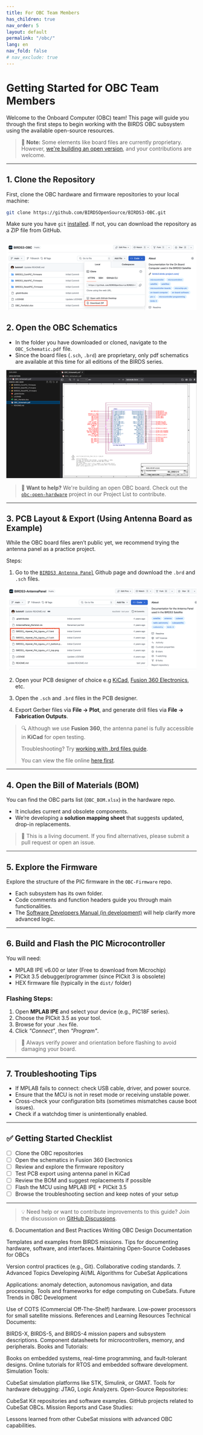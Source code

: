 ```yaml
---
title: For OBC Team Members
has_children: true
nav_order: 5
layout: default
permalink: "/obc/"
lang: en
nav_fold: false
# nav_exclude: true
---
```


# Getting Started for OBC Team Members

Welcome to the Onboard Computer (OBC) team! This page will guide you through the first steps to begin working with the BIRDS OBC subsystem using the available open-source resources.

> 🔧 **Note:** Some elements like board files are currently proprietary. However, [we're building an open version]({{site.url}}//project-list.html#3-kicad-design-of-an-open-source-cubesat-onboard-computer-obc), and your contributions are welcome.

---

## 1. Clone the Repository

First, clone the OBC hardware and firmware repositories to your local machine:

```bash
git clone https://github.com/BIRDSOpenSource/BIRDS3-OBC.git
```

Make sure you have `git` [installed](https://git-scm.com/downloads). If not, you can download the repository as a ZIP file from GitHub.

![Github ZIP download Diagram](/assets/images/github-zip.png) 
---

## 2. Open the OBC Schematics

- In the folder you have downloaded or cloned, navigate to the `OBC_Schematic.pdf` file. 
- Since the board files (`.sch`, `.brd`) are proprietary, only pdf schematics are available at this time for all editions of the BIRDS series.

![BIRDS3 OBC Folder explorer](/assets/images/birds3-obc-folder-explorer.png) 

> 📢 **Want to help?** We're building an open OBC board. Check out the [`obc-open-hardware`]({{site.url}}//project-list.html#3-kicad-design-of-an-open-source-cubesat-onboard-computer-obc) project in our Project List to contribute.

---

## 3. PCB Layout & Export (Using Antenna Board as Example)

While the OBC board files aren’t public yet, we recommend trying the antenna panel as a practice project.

Steps:

1. Go to the [`BIRDS3 Antenna Panel`](https://github.com/BIRDSOpenSource/BIRDS3-AntennaPanel) Github page and download the `.brd` and `.sch` files.

  ![BIRDS3 github antenna panel folder](/assets/images/birds3-github-antenna-panel-folder.png)

2. Open your PCB designer of choice e.g  [KiCad](https://www.kicad.org), [Fusion 360 Electronics](https://www.autodesk.com/products/fusion-360/electronics-engineer), etc.
3. Open the `.sch` and `.brd` files in the PCB designer.



4. Export Gerber files via **File → Plot**, and generate drill files via **File → Fabrication Outputs**.

> 🔍 Although we use **Fusion 360**, the antenna panel is fully accessible in **KiCad** for open testing.
>
> Troubleshooting? Try [working with .brd files guide](https://www.linkedin.com/pulse/guide-working-brd-files-best-practices-insights-shirley-leung-a3llc/).
>
> You can view the file online [here first](https://www.altium365.com/viewer/).

---

## 4. Open the Bill of Materials (BOM)

You can find the OBC parts list (`OBC_BOM.xlsx`) in the hardware repo.

- It includes current and obsolete components.
- We’re developing a **solution mapping sheet** that suggests updated, drop-in replacements.

> 🔄 This is a living document. If you find alternatives, please submit a pull request or open an issue.

---

## 5. Explore the Firmware

Explore the structure of the PIC firmware in the `OBC-Firmware` repo.

- Each subsystem has its own folder.
- Code comments and function headers guide you through main functionalities.
- The [Software Developers Manual (in development)](https://github.com/BIRDSOpenSource/docs/blob/main/software_manual.md) will help clarify more advanced logic.

---

## 6. Build and Flash the PIC Microcontroller

You will need:

- MPLAB IPE v6.00 or later (Free to download from Microchip)
- PICkit 3.5 debugger/programmer (since PICkit 3 is obsolete)
- HEX firmware file (typically in the `dist/` folder)

### Flashing Steps:

1. Open **MPLAB IPE** and select your device (e.g., PIC18F series).
2. Choose the PICkit 3.5 as your tool.
3. Browse for your `.hex` file.
4. Click *"Connect"*, then *"Program"*.

> 🛑 Always verify power and orientation before flashing to avoid damaging your board.

---

## 7. Troubleshooting Tips

- If MPLAB fails to connect: check USB cable, driver, and power source.
- Ensure that the MCU is not in reset mode or receiving unstable power.
- Cross-check your configuration bits (sometimes mismatches cause boot issues).
- Check if a watchdog timer is unintentionally enabled.

---

## ✅ Getting Started Checklist

- [ ] Clone the OBC repositories
- [ ] Open the schematics in Fusion 360 Electronics
- [ ] Review and explore the firmware repository
- [ ] Test PCB export using antenna panel in KiCad
- [ ] Review the BOM and suggest replacements if possible
- [ ] Flash the MCU using MPLAB IPE + PICkit 3.5
- [ ] Browse the troubleshooting section and keep notes of your setup

---

> 💡 Need help or want to contribute improvements to this guide? Join the discussion on [GitHub Discussions](https://github.com/orgs/BIRDSOpenSource/discussions).




6. Documentation and Best Practices Writing OBC Design Documentation

Templates and examples from BIRDS missions.
Tips for documenting hardware, software, and interfaces.
Maintaining Open-Source Codebases for OBCs

Version control practices (e.g., Git).
Collaborative coding standards.
7. Advanced Topics
Developing AI/ML Algorithms for CubeSat Applications

Applications: anomaly detection, autonomous navigation, and data processing.
Tools and frameworks for edge computing on CubeSats.
Future Trends in OBC Development

Use of COTS (Commercial Off-The-Shelf) hardware.
Low-power processors for small satellite missions.
References and Learning Resources
Technical Documents:

BIRDS-X, BIRDS-5, and BIRDS-4 mission papers and subsystem descriptions.
Component datasheets for microcontrollers, memory, and peripherals.
Books and Tutorials:

Books on embedded systems, real-time programming, and fault-tolerant designs.
Online tutorials for RTOS and embedded software development.
Simulation Tools:

CubeSat simulation platforms like STK, Simulink, or GMAT.
Tools for hardware debugging: JTAG, Logic Analyzers.
Open-Source Repositories:

CubeSat Kit repositories and software examples.
GitHub projects related to CubeSat OBCs.
Mission Reports and Case Studies:

Lessons learned from other CubeSat missions with advanced OBC capabilities.